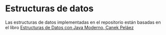 # Estructuras de datos

Las estructuras de datos implementadas en el repositorio están basadas en el libro [Estructuras de Datos con Java Moderno, Canek Peláez](https://tienda.fciencias.unam.mx/es/home/437-estructuras-de-datos-con-java-moderno-9786073009157.html)

